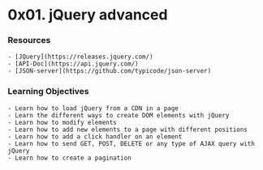# 0x01. jQuery advanced

### Resources
	- [JQuery](https://releases.jquery.com/)
	- [API-Doc](https://api.jquery.com/)
	- [JSON-server](https://github.com/typicode/json-server)

### Learning Objectives

	- Learn how to load jQuery from a CDN in a page
	- Learn the different ways to create DOM elements with jQuery
	- Learn how to modify elements
	- Learn how to add new elements to a page with different positions
	- Learn how to add a click handler on an element
	- Learn how to send GET, POST, DELETE or any type of AJAX query with jQuery
	- Learn how to create a pagination
